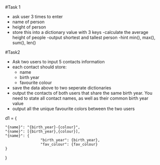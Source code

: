 #Task 1
- ask user 3 times to enter
- name of person
- height of person
- store this into a dictionary value with 3 keys
-calculate the average height of people
-output shortest and tallest person
-hint min(), max(), sum(), len()

#Task2
- Ask two users to input 5 contacts information
- each  contact should store: 
    - name
    - birth year
    - favourite colour
- save the data above to two seperate dictionaries 
- output the contacts of both users that share the same birth year. You need to state all contact names, as well as their common birth year value
- output all the unique favourite colors between the two users


d1 = {

    "{name}": "{birth_year}-{colour}",
    "{name}": [{birth_year},{colour}],
    "{name}": {
                    "birth_year": {birth_year},
                    "fav_colour": {fav_colour}
    }
}

